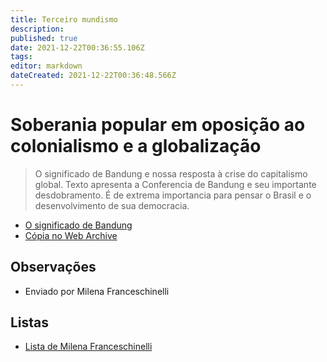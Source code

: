 ```yaml
---
title: Terceiro mundismo
description: 
published: true
date: 2021-12-22T00:36:55.106Z
tags: 
editor: markdown
dateCreated: 2021-12-22T00:36:48.566Z
---
```


# Soberania popular em oposição ao colonialismo e a globalização 

> O significado de Bandung e nossa resposta à crise do capitalismo global. Texto apresenta a Conferencia de Bandung e seu importante desdobramento. É de extrema importancia para pensar o Brasil e o desenvolvimento de sua democracia.  

 - [O significado de Bandung](https://library.fes.de/pdf-files/bueros/brasilien/12131.pdf)
 - [Cópia no Web Archive](https://web.archive.org/web/20211029160420/https://library.fes.de/pdf-files/bueros/brasilien/12131.pdf)

## Observações

- Enviado por Milena Franceschinelli

## Listas
- [Lista de Milena Franceschinelli](/listas/milena-franceschinelli)